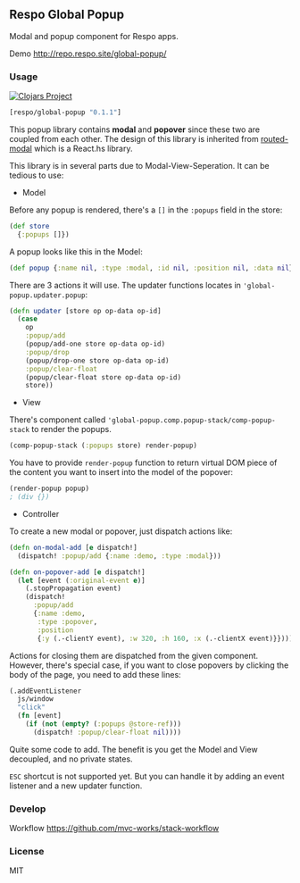 
Respo Global Popup
----

Modal and popup component for Respo apps.

Demo http://repo.respo.site/global-popup/

### Usage

[![Clojars Project](https://img.shields.io/clojars/v/respo/global-popup.svg)](https://clojars.org/respo/global-popup)

```clojure
[respo/global-popup "0.1.1"]
```

This popup library contains **modal** and **popover** since these two are coupled from each other. The design of this library is inherited from [routed-modal](https://github.com/origami-ui/routed-modal) which is a React.hs library.

This library is in several parts due to Modal-View-Seperation. It can be tedious to use:

* Model

Before any popup is rendered, there's a `[]` in the `:popups` field in the store:

```clojure
(def store
  {:popups []})
```

A popup looks like this in the Model:

```clojure
(def popup {:name nil, :type :modal, :id nil, :position nil, :data nil})
```

There are 3 actions it will use. The updater functions locates in `'global-popup.updater.popup`:

```clojure
(defn updater [store op op-data op-id]
  (case
    op
    :popup/add
    (popup/add-one store op-data op-id)
    :popup/drop
    (popup/drop-one store op-data op-id)
    :popup/clear-float
    (popup/clear-float store op-data op-id)
    store))
```

* View

There's component called `'global-popup.comp.popup-stack/comp-popup-stack` to render the popups.

```clojure
(comp-popup-stack (:popups store) render-popup)
```

You have to provide `render-popup` function to return virtual DOM piece of the content you want to insert into the model of the popover:

```clojure
(render-popup popup)
; (div {})
```

* Controller

To create a new modal or popover, just dispatch actions like:

```clojure
(defn on-modal-add [e dispatch!]
  (dispatch! :popup/add {:name :demo, :type :modal}))
```

```clojure
(defn on-popover-add [e dispatch!]
  (let [event (:original-event e)]
    (.stopPropagation event)
    (dispatch!
      :popup/add
      {:name :demo,
       :type :popover,
       :position
       {:y (.-clientY event), :w 320, :h 160, :x (.-clientX event)}})))
```

Actions for closing them are dispatched from the given component. However, there's special case, if you want to close popovers by clicking the body of the page, you need to add these lines:

```clojure
(.addEventListener
  js/window
  "click"
  (fn [event]
    (if (not (empty? (:popups @store-ref)))
      (dispatch! :popup/clear-float nil))))
```

Quite some code to add. The benefit is you get the Model and View decoupled, and no private states.

`ESC` shortcut is not supported yet. But you can handle it by adding an event listener and a new updater function.

### Develop

Workflow https://github.com/mvc-works/stack-workflow

### License

MIT
